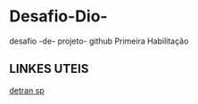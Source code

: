 # Desafio-Dio-
desafio -de- projeto- github Primeira Habilitação
## LINKES UTEIS 
[detran sp](://www.detran.sp.gov.br)
